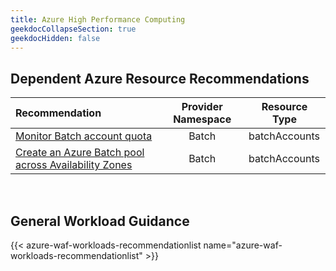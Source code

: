 ```yaml
---
title: Azure High Performance Computing
geekdocCollapseSection: true
geekdocHidden: false
---
```


## Dependent Azure Resource Recommendations

| Recommendation                                                                                                                                                                          | Provider Namespace | Resource Type |
| :-------------------------------------------------------------------------------------------------------------------------------------------------------------------------------------- | :----------------: | ------------- |
| [Monitor Batch account quota](Azure-Proactive-Resiliency-Library-v2/azure-resources/Batch/batchAccounts/#monitor-batch-account-quota)                                                   |       Batch        | batchAccounts |
| [Create an Azure Batch pool across Availability Zones](Azure-Proactive-Resiliency-Library-v2/azure-resources/Batch/batchAccounts/#create-an-azure-batch-pool-across-availability-zones) |       Batch        | batchAccounts |

<br>

## General Workload Guidance

{{< azure-waf-workloads-recommendationlist name="azure-waf-workloads-recommendationlist" >}}
